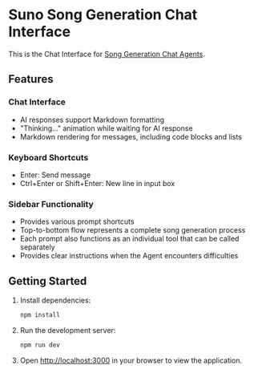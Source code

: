 # Suno Song Generation Chat Interface

This is the Chat Interface for [Song Generation Chat Agents](https://github.com/chochinlu/Song-Generation-Chat-Agents).

## Features

### Chat Interface
- AI responses support Markdown formatting
- "Thinking..." animation while waiting for AI response
- Markdown rendering for messages, including code blocks and lists

### Keyboard Shortcuts
- Enter: Send message
- Ctrl+Enter or Shift+Enter: New line in input box

### Sidebar Functionality
- Provides various prompt shortcuts
- Top-to-bottom flow represents a complete song generation process
- Each prompt also functions as an individual tool that can be called separately
- Provides clear instructions when the Agent encounters difficulties

## Getting Started

1. Install dependencies:
   ```bash
   npm install
   ```

2. Run the development server:
   ```bash
   npm run dev
   ```

4. Open [http://localhost:3000](http://localhost:3000) in your browser to view the application.

